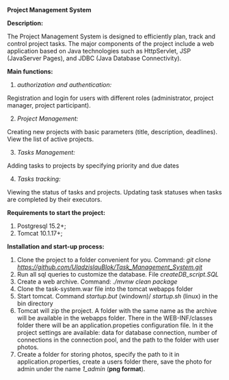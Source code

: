 **Project Management System**

**Description:**

The Project Management System is designed to efficiently plan, track and control project tasks. The major components of the project include a web application based on Java technologies such as HttpServlet, JSP (JavaServer Pages), and JDBC (Java Database Connectivity).

**Main functions:**

1. *authorization and authentication:*

Registration and login for users with different roles (administrator, project manager, project participant).

2. *Project Management:*

Creating new projects with basic parameters (title, description, deadlines).
View the list of active projects.

3. *Tasks Management:*

Adding tasks to projects by specifying priority and due dates

4. *Tasks tracking:*

Viewing the status of tasks and projects.
Updating task statuses when tasks are completed by their executors.

**Requirements to start the project:**

1. Postgresql 15.2+;
2. Tomcat 10.1.17+;

**Installation and start-up process:**

1. Clone the project to a folder convenient for you. Command: *git clone https://github.com/UladzislauBlok/Task_Management_System.git*
2. Run all sql queries to customize the database. File *createDB_script.SQL*
3. Create a web archive. Command: *./mvnw clean package*
4. Clone the task-system.war file into the tomcat webapps folder
5. Start tomcat. Command *startup.but* (windown)/ *startup.sh* (linux) in the bin directory
6. Tomcat will zip the project. A folder with the same name as the archive will be available in the webapps folder. There in the WEB-INF/classes folder there will be an application.propeties configuration file. In it the project settings are available: data for database connection, number of connections in the connection pool, and the path to the folder with user photos. 
7. Create a folder for storing photos, specify the path to it in application.properties, create a users folder there, save the photo for admin under the name *1_admin* (**png format**).


